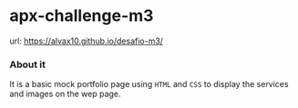 # apx-challenge-m3
url: https://alvax10.github.io/desafio-m3/

### About it
It is a basic mock portfolio page using `HTML` and `CSS` to display the services and images on the wep page.
